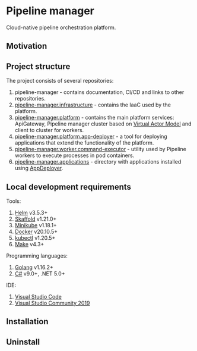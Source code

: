 # Pipeline manager
Cloud-native pipeline orchestration platform.

## Motivation


## Project structure
The project consists of several repositories:
1) pipeline-manager - contains documentation, CI/CD and links to other repositories.
2) [pipeline-manager.infrastructure](https://github.com/RyazanovAlexander/pipeline-manager.infrastructure) - contains the IaaC used by the platform.
3) [pipeline-manager.platform](https://github.com/RyazanovAlexander/pipeline-manager.platform) - contains the main platform services: ApiGateway, Pipeline manager cluster based on [Virtual Actor Model](https://dotnet.github.io/orleans/) and client to cluster for workers.
4) [pipeline-manager.platform.app-deployer](https://github.com/RyazanovAlexander/pipeline-manager.platform.app-deployer) - a tool for deploying applications that extend the functionality of the platform.
5) [pipeline-manager.worker.command-executor](https://github.com/RyazanovAlexander/pipeline-manager.worker.command-executor) - utility used by Pipeline workers to execute processes in pod containers.
6) [pipeline-manager.applications](https://github.com/RyazanovAlexander/pipeline-manager.applications) - directory with applications installed using [AppDeployer](https://github.com/RyazanovAlexander/pipeline-manager.platform.app-deployer).

## Local development requirements
Tools:
1) [Helm](https://helm.sh) v3.5.3+
2) [Skaffold](https://skaffold.dev) v1.21.0+
3) [Minikube](https://minikube.sigs.k8s.io) v1.18.1+
4) [Docker](https://www.docker.com) v20.10.5+
5) [kubectl](https://kubernetes.io/docs/tasks/tools) v1.20.5+
6) [Make](https://www.gnu.org/software/make/manual/make.html) v4.3+

Programming languages:
1) [Golang](https://golang.org/) v1.16.2+
2) [C#](https://dotnet.microsoft.com/download/dotnet/5.0) v9.0+, .NET 5.0+

IDE:
1) [Visual Studio Code](https://code.visualstudio.com)
2) [Visual Studio Community 2019](https://visualstudio.microsoft.com/ru/vs/community/)

## Installation


## Uninstall
